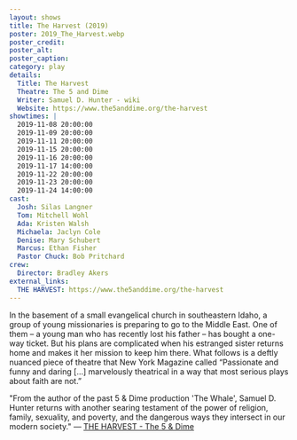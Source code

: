 ```yaml
---
layout: shows
title: The Harvest (2019)
poster: 2019_The_Harvest.webp
poster_credit: 
poster_alt:
poster_caption:
category: play
details:
  Title: The Harvest
  Theatre: The 5 and Dime
  Writer: Samuel D. Hunter - wiki
  Website: https://www.the5anddime.org/the-harvest
showtimes: |
  2019-11-08 20:00:00
  2019-11-09 20:00:00
  2019-11-11 20:00:00
  2019-11-15 20:00:00
  2019-11-16 20:00:00
  2019-11-17 14:00:00
  2019-11-22 20:00:00
  2019-11-23 20:00:00
  2019-11-24 14:00:00
cast:
  Josh: Silas Langner
  Tom: Mitchell Wohl
  Ada: Kristen Walsh
  Michaela: Jaclyn Cole
  Denise: Mary Schubert
  Marcus: Ethan Fisher
  Pastor Chuck: Bob Pritchard
crew:
  Director: Bradley Akers
external_links:
  THE HARVEST: https://www.the5anddime.org/the-harvest
---
```

In the basement of a small evangelical church in southeastern Idaho, a group of young missionaries is preparing to go to the Middle East. One of them – a young man who has recently lost his father – has bought a one-way ticket. But his plans are complicated when his estranged sister returns home and makes it her mission to keep him there. What follows is a deftly nuanced piece of theatre that New York Magazine called “Passionate and funny and daring […] marvelously theatrical in a way that most serious plays about faith are not.”

"From the author of the past 5 & Dime production 'The Whale', Samuel D. Hunter returns with another searing testament of the power of religion, family, sexuality, and poverty, and the dangerous ways they intersect in our modern society." — [THE HARVEST - The 5 & Dime](https://www.the5anddime.org/the-harvest)